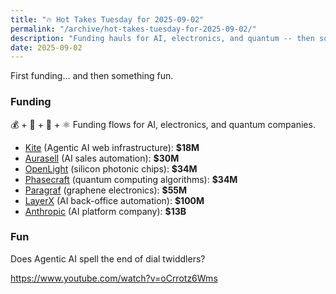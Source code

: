 ```yaml
---
title: "🔥 Hot Takes Tuesday for 2025-09-02"
permalink: "/archive/hot-takes-tuesday-for-2025-09-02/"
description: "Funding hauls for AI, electronics, and quantum -- then some tech fun"
date: 2025-09-02
---
```


First funding… and then something fun.

### Funding

💰 + 🤖 + 🍪 + ⚛️ Funding flows for AI, electronics, and quantum companies.

* [Kite](https://www.linkedin.com/posts/gokiteai_were-thrilled-to-announce-our-18m-series-activity-7368623628382334978-CtUF?utm_source=share&utm_medium=member_desktop&rcm=ACoAACk1T7oBu6QkP2p3bHgknv3R55ktER0dzqc) (Agentic AI web infrastructure): **$18M**
* [Aurasell](https://www.techmeme.com/250831/p3#a250831p3) (AI sales automation): **$30M**
* [OpenLight](https://www.techmeme.com/250831/p8#a250831p8) (silicon photonic chips): **$34M**
* [Phasecraft](https://www.techmeme.com/250902/p1#a250902p1) (quantum computing algorithms): **$34M**
* [Paragraf](https://www.techmeme.com/250831/p4#a250831p4) (graphene electronics): **$55M**
* [LayerX](https://www.techmeme.com/250901/p14#a250901p14) (AI back-office automation): **$100M**
* [Anthropic](https://www.techmeme.com/250902/p25#a250902p25) (AI platform company): **$13B**

### Fun

Does Agentic AI spell the end of dial twiddlers?

https://www.youtube.com/watch?v=oCrrotz6Wms
